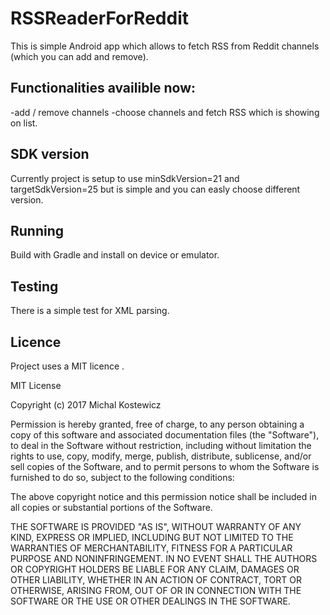 # RSSReaderForReddit

This is simple Android app which allows to fetch RSS from Reddit channels (which you can add and remove). 


## Functionalities availible now:
-add / remove channels
-choose channels and fetch RSS which is showing on list.


## SDK version

Currently project is setup to use  minSdkVersion=21 and targetSdkVersion=25 but is simple and you can easly choose different version.

## Running

Build with Gradle and install on device or emulator.


## Testing

There is a simple test for XML parsing.


## Licence

Project uses a MIT licence .

MIT License

Copyright (c) 2017 Michal Kostewicz

Permission is hereby granted, free of charge, to any person obtaining a copy
of this software and associated documentation files (the "Software"), to deal
in the Software without restriction, including without limitation the rights
to use, copy, modify, merge, publish, distribute, sublicense, and/or sell
copies of the Software, and to permit persons to whom the Software is
furnished to do so, subject to the following conditions:

The above copyright notice and this permission notice shall be included in all
copies or substantial portions of the Software.

THE SOFTWARE IS PROVIDED "AS IS", WITHOUT WARRANTY OF ANY KIND, EXPRESS OR
IMPLIED, INCLUDING BUT NOT LIMITED TO THE WARRANTIES OF MERCHANTABILITY,
FITNESS FOR A PARTICULAR PURPOSE AND NONINFRINGEMENT. IN NO EVENT SHALL THE
AUTHORS OR COPYRIGHT HOLDERS BE LIABLE FOR ANY CLAIM, DAMAGES OR OTHER
LIABILITY, WHETHER IN AN ACTION OF CONTRACT, TORT OR OTHERWISE, ARISING FROM,
OUT OF OR IN CONNECTION WITH THE SOFTWARE OR THE USE OR OTHER DEALINGS IN THE
SOFTWARE.
